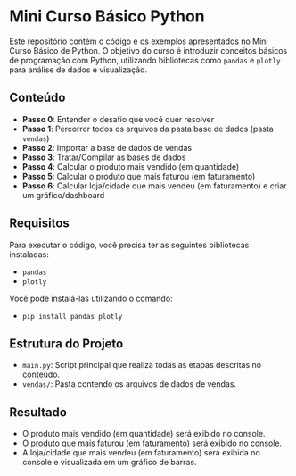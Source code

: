 # Mini Curso Básico Python

Este repositório contém o código e os exemplos apresentados no Mini Curso Básico de Python. O objetivo do curso é introduzir conceitos básicos de programação com Python, utilizando bibliotecas como `pandas` e `plotly` para análise de dados e visualização.

## Conteúdo

- **Passo 0**: Entender o desafio que você quer resolver
- **Passo 1**: Percorrer todos os arquivos da pasta base de dados (pasta `vendas`)
- **Passo 2**: Importar a base de dados de vendas
- **Passo 3**: Tratar/Compilar as bases de dados
- **Passo 4**: Calcular o produto mais vendido (em quantidade)
- **Passo 5**: Calcular o produto que mais faturou (em faturamento)
- **Passo 6**: Calcular loja/cidade que mais vendeu (em faturamento) e criar um gráfico/dashboard

## Requisitos

Para executar o código, você precisa ter as seguintes bibliotecas instaladas:

- `pandas`
- `plotly`

Você pode instalá-las utilizando o comando:

- `pip install pandas plotly`

## Estrutura do Projeto

- `main.py`: Script principal que realiza todas as etapas descritas no conteúdo.
- `vendas/`: Pasta contendo os arquivos de dados de vendas.

## Resultado

- O produto mais vendido (em quantidade) será exibido no console.
- O produto que mais faturou (em faturamento) será exibido no console.
- A loja/cidade que mais vendeu (em faturamento) será exibida no console e visualizada em um gráfico de barras.

